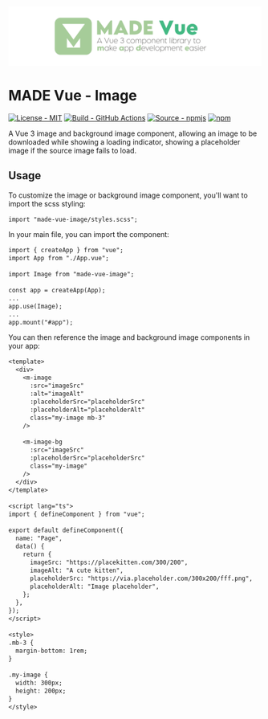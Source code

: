 <img src="https://github.com/MADE-Apps/MADE-Vue/blob/main/assets/ProjectBanner.png" alt="MADE Vue project banner" />

# MADE Vue - Image

[![License - MIT](https://img.shields.io/badge/License-MIT-yellow)](https://github.com/MADE-Apps/MADE-Vue/blob/main/LICENSE)
[![Build - GitHub Actions](https://github.com/MADE-Apps/MADE-Vue/actions/workflows/made-vue-image.yml/badge.svg)](https://github.com/MADE-Apps/MADE-Vue/actions/workflows/made-vue-image.yml)
[![Source - npmjs](https://img.shields.io/npm/v/made-vue-image)](https://www.npmjs.com/package/made-vue-image)
[![npm](https://img.shields.io/npm/dt/made-vue-image)](https://www.npmjs.com/package/made-vue-image)

A Vue 3 image and background image component, allowing an image to be downloaded while showing a loading indicator, showing a placeholder image if the source image fails to load.

## Usage

To customize the image or background image component, you'll want to import the scss styling:

```
import "made-vue-image/styles.scss";
```

In your main file, you can import the component:

```
import { createApp } from "vue";
import App from "./App.vue";

import Image from "made-vue-image";

const app = createApp(App);
...
app.use(Image);
...
app.mount("#app");
```

You can then reference the image and background image components in your app:

```
<template>
  <div>
    <m-image
      :src="imageSrc"
      :alt="imageAlt"
      :placeholderSrc="placeholderSrc"
      :placeholderAlt="placeholderAlt"
      class="my-image mb-3"
    />

    <m-image-bg
      :src="imageSrc"
      :placeholderSrc="placeholderSrc"
      class="my-image"
    />
  </div>
</template>

<script lang="ts">
import { defineComponent } from "vue";

export default defineComponent({
  name: "Page",
  data() {
    return {
      imageSrc: "https://placekitten.com/300/200",
      imageAlt: "A cute kitten",
      placeholderSrc: "https://via.placeholder.com/300x200/fff.png",
      placeholderAlt: "Image placeholder",
    };
  },
});
</script>

<style>
.mb-3 {
  margin-bottom: 1rem;
}

.my-image {
  width: 300px;
  height: 200px;
}
</style>
```
